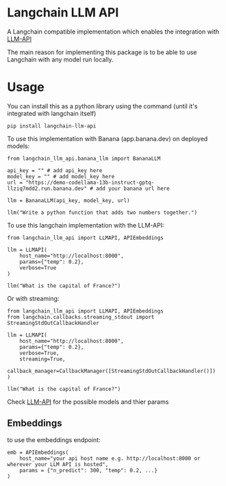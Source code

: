 # Langchain LLM API

A Langchain compatible implementation which enables the integration with [LLM-API](https://github.com/1b5d/llm-api) 

The main reason for implementing this package is to be able to use Langchain with any model run locally.

# Usage

You can install this as a python library using the command (until it's integrated with langchain itself)

```
pip install langchain-llm-api
```

To use this implementation with Banana (app.banana.dev) on deployed models:
```
from langchain_llm_api.banana_llm import BananaLLM

api_key = "" # add api_key here
model_key = "" # add model_key here
url = "https://demo-codellama-13b-instruct-gptq-llziq7mdd2.run.banana.dev" # add your banana url here

llm = BananaLLM(api_key, model_key, url)

llm("Write a python function that adds two numbers together.")
```

To use this langchain implementation with the LLM-API:

```
from langchain_llm_api import LLMAPI, APIEmbeddings

llm = LLMAPI(
    host_name="http://localhost:8000",
    params={"temp": 0.2},
    verbose=True
)

llm("What is the capital of France?")

```

Or with streaming:

```
from langchain_llm_api import LLMAPI, APIEmbeddings
from langchain.callbacks.streaming_stdout import StreamingStdOutCallbackHandler

llm = LLMAPI(
    host_name="http://localhost:8000",
    params={"temp": 0.2},
    verbose=True,
    streaming=True,
    callback_manager=CallbackManager([StreamingStdOutCallbackHandler()])
)

llm("What is the capital of France?")

```

Check [LLM-API](https://github.com/1b5d/llm-api) for the possible models and thier params

## Embeddings

to use the embeddings endpoint:

```
emb = APIEmbeddings(
    host_name="your api host name e.g. http://localhost:8000 or wherever your LLM API is hosted",
    params = {"n_predict": 300, "temp": 0.2, ...}
)
```
